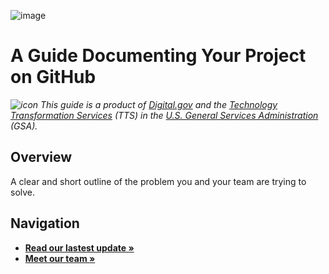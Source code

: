 ![image](https://user-images.githubusercontent.com/395641/62133513-30577580-b2df-11e9-8f39-71cd2a3da238.png)

# A Guide Documenting Your Project on GitHub

_![icon](https://demo.digital.gov/img/icons/favicon-16x16.png) This guide is a product of [Digital.gov](https://digital.gov/) and the [Technology Transformation Services](https://www.gsa.gov/tts) (TTS) in the [U.S. General Services Administration](https://www.gsa.gov/) (GSA)._


## Overview

A clear and short outline of the problem you and your team are trying to solve.

## Navigation

- [**Read our lastest update »**](https://github.com/digitalgov/guide-to-documenting/releases)
- [**Meet our team »**](https://github.com/digitalgov/guide-to-documenting/blob/master/team.md)
